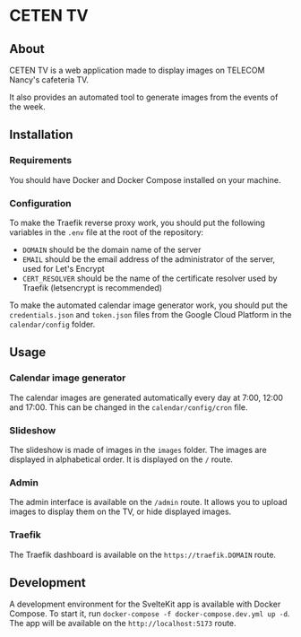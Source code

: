 # CETEN TV

## About

CETEN TV is a web application made to display images on TELECOM Nancy's cafeteria TV.

It also provides an automated tool to generate images from the events of the week.

## Installation

### Requirements

You should have Docker and Docker Compose installed on your machine.

### Configuration

To make the Traefik reverse proxy work, you should put the following variables in the `.env` file at the root of the repository:

- `DOMAIN` should be the domain name of the server
- `EMAIL` should be the email address of the administrator of the server, used for Let's Encrypt
- `CERT_RESOLVER` should be the name of the certificate resolver used by Traefik (letsencrypt is recommended)

To make the automated calendar image generator work, you should put the `credentials.json` and `token.json` files from the Google Cloud Platform in the `calendar/config` folder.

## Usage

### Calendar image generator

The calendar images are generated automatically every day at 7:00, 12:00 and 17:00. This can be changed in the `calendar/config/cron` file.

### Slideshow

The slideshow is made of images in the `images` folder. The images are displayed in alphabetical order. It is displayed on the `/` route.

### Admin

The admin interface is available on the `/admin` route. It allows you to upload images to display them on the TV, or hide displayed images.

### Traefik

The Traefik dashboard is available on the `https://traefik.DOMAIN` route.

## Development

A development environment for the SvelteKit app is available with Docker Compose. To start it, run `docker-compose -f docker-compose.dev.yml up -d`. The app will be available on the `http://localhost:5173` route.
